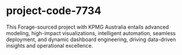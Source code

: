 # project-code-7734
This Forage-sourced project with KPMG Australia entails advanced modeling, high-impact visualizations, intelligent automation, seamless deployment, and dynamic dashboard engineering, driving data-driven insights and operational excellence.
